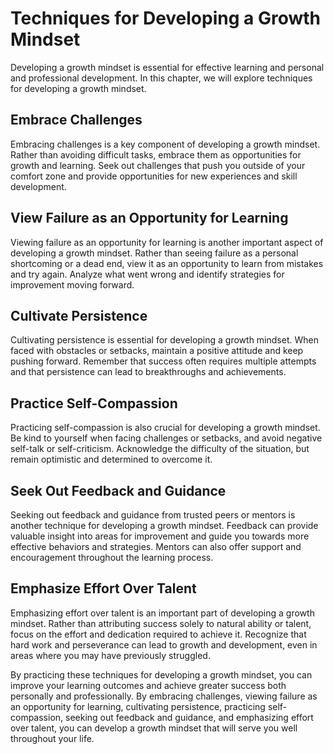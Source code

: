 Techniques for Developing a Growth Mindset
===============================================================================================

Developing a growth mindset is essential for effective learning and personal and professional development. In this chapter, we will explore techniques for developing a growth mindset.

Embrace Challenges
------------------

Embracing challenges is a key component of developing a growth mindset. Rather than avoiding difficult tasks, embrace them as opportunities for growth and learning. Seek out challenges that push you outside of your comfort zone and provide opportunities for new experiences and skill development.

View Failure as an Opportunity for Learning
-------------------------------------------

Viewing failure as an opportunity for learning is another important aspect of developing a growth mindset. Rather than seeing failure as a personal shortcoming or a dead end, view it as an opportunity to learn from mistakes and try again. Analyze what went wrong and identify strategies for improvement moving forward.

Cultivate Persistence
---------------------

Cultivating persistence is essential for developing a growth mindset. When faced with obstacles or setbacks, maintain a positive attitude and keep pushing forward. Remember that success often requires multiple attempts and that persistence can lead to breakthroughs and achievements.

Practice Self-Compassion
------------------------

Practicing self-compassion is also crucial for developing a growth mindset. Be kind to yourself when facing challenges or setbacks, and avoid negative self-talk or self-criticism. Acknowledge the difficulty of the situation, but remain optimistic and determined to overcome it.

Seek Out Feedback and Guidance
------------------------------

Seeking out feedback and guidance from trusted peers or mentors is another technique for developing a growth mindset. Feedback can provide valuable insight into areas for improvement and guide you towards more effective behaviors and strategies. Mentors can also offer support and encouragement throughout the learning process.

Emphasize Effort Over Talent
----------------------------

Emphasizing effort over talent is an important part of developing a growth mindset. Rather than attributing success solely to natural ability or talent, focus on the effort and dedication required to achieve it. Recognize that hard work and perseverance can lead to growth and development, even in areas where you may have previously struggled.

By practicing these techniques for developing a growth mindset, you can improve your learning outcomes and achieve greater success both personally and professionally. By embracing challenges, viewing failure as an opportunity for learning, cultivating persistence, practicing self-compassion, seeking out feedback and guidance, and emphasizing effort over talent, you can develop a growth mindset that will serve you well throughout your life.


